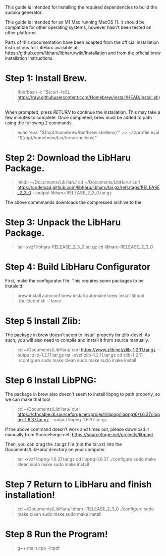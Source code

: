 This guide is intended for installing the required dependencies to build the sudoku generator.

This guide is intended for an M1 Mac running MacOS 11. It should be compatible for other operating systems, however hasn't been tested on other platforms.

Parts of this documentation have been adapted from the official installation instructions for LibHaru available at: https://github.com/libharu/libharu/wiki/Installation and from the official brew installation instructions.

# Step 1: Install Brew.

> /bin/bash -c "$(curl -fsSL https://raw.githubusercontent.com/Homebrew/install/HEAD/install.sh)"

When prompted, press *RETURN* to continue the installation. This may take a few minutes to complete. Once completed, brew must be added to path using the following 2 commands.

> echo 'eval "$(/opt/homebrew/bin/brew shellenv)"' >> ~/.zprofile
> eval "$(/opt/homebrew/bin/brew shellenv)"

# Step 2: Download the LibHaru Package.

> mkdir ~/Documents/LibHaru/
> cd ~/Documents/LibHaru/
> curl https://codeload.github.com/libharu/libharu/tar.gz/refs/tags/RELEASE_2_3_0 --output libharu-RELEASE_2_3_0.tar.gz

The above commmands downloads the compressed archive to the 

# Step 3: Unpack the LibHaru Package.

> tar -xvzf libharu-RELEASE_2_3_0.tar.gz
> cd libharu-RELEASE_2_3_0

# Step 4: Build LibHaru Configurator

First, make the configurator file. This requires some packages to be instaleld.

> brew install autoconf
> brew install automake
> brew install libtool
> ./buildconf.sh --force

# Step 5 Install Zlib:

The package in brew doesn't seem to install properly for zlib-devel. As such, you will also need to compile and install it from source manually.

> cd ~/Documents/LibHaru/
> curl https://www.zlib.net/zlib-1.2.11.tar.gz --output zlib-1.2.11.tar.gz
> tar -xvzf zlib-1.2.11.tar.gz
> cd zlib-1.2.11
> ./configure
> sudo make clean
> sudo make
> sudo make install

# Step 6 Install LibPNG:

The package in brew also doesn't seem to install libpng to path properly, so we can make that too!

> cd ~/Documents/LibHaru/
> curl https://cfhcable.dl.sourceforge.net/project/libpng/libpng16/1.6.37/libpng-1.6.37.tar.gz --output libpng-1.6.37.tar.gz

If the above command doesn't work and times out, please download it manually from SourceForge.net:
https://sourceforge.net/projects/libpng/

Then, you can drag the .tar.gz file (not the tar.xz) into the Documents/LibHaru/ directory on your computer.

> tar -xvzf libpng-1.6.37.tar.gz
> cd libpng-1.6.37
> ./configure
> sudo make clean
> sudo make
> sudo make install

# Step 7 Return to LibHaru and finish installation!

> cd ~/Documents/LibHaru/libharu-RELEASE_2_3_0
> ./configure
> sudo make clean
> sudo make
> sudo make install

# Step 8 Run the Program!

> g++ main.cpp -lhpdf




